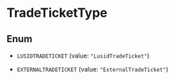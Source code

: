 

# TradeTicketType

## Enum


* `LUSIDTRADETICKET` (value: `"LusidTradeTicket"`)

* `EXTERNALTRADETICKET` (value: `"ExternalTradeTicket"`)



